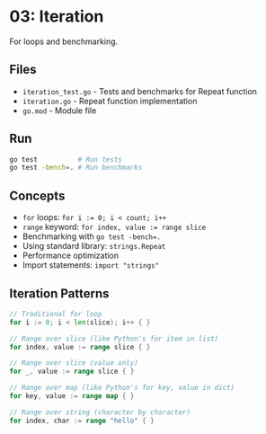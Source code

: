# 03: Iteration

For loops and benchmarking.

## Files

- `iteration_test.go` - Tests and benchmarks for Repeat function
- `iteration.go` - Repeat function implementation
- `go.mod` - Module file

## Run

```bash
go test          # Run tests
go test -bench=. # Run benchmarks
```

## Concepts

- `for` loops: `for i := 0; i < count; i++`
- `range` keyword: `for index, value := range slice`
- Benchmarking with `go test -bench=.`
- Using standard library: `strings.Repeat`
- Performance optimization
- Import statements: `import "strings"`

## Iteration Patterns

```go
// Traditional for loop
for i := 0; i < len(slice); i++ { }

// Range over slice (like Python's for item in list)
for index, value := range slice { }

// Range over slice (value only)
for _, value := range slice { }

// Range over map (like Python's for key, value in dict)
for key, value := range map { }

// Range over string (character by character)
for index, char := range "hello" { }
```

